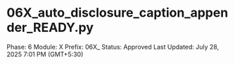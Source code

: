 # 06X_auto_disclosure_caption_appender_READY.py

Phase: 6
Module: X
Prefix: 06X_
Status: Approved
Last Updated: July 28, 2025 7:01 PM (GMT+5:30)
